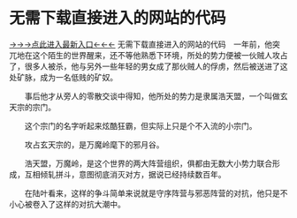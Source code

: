 # 无需下载直接进入的网站的代码

<a href="https://8h6e.com ">→→→点此进入最新入口←←←</a >
无需下载直接进入的网站的代码　一年前，他突兀地在这个陌生的世界醒来，还不等他熟悉下环境，所处的势力便被一伙贼人攻占了，很多人被杀，他与另外一些年轻的男女成了那伙贼人的俘虏，然后被送进了这处矿脉，成为一名低贱的矿奴。

　　事后他才从旁人的零散交谈中得知，他所处的势力是隶属浩天盟，一个叫做玄天宗的宗门。

　　这个宗门的名字听起来炫酷狂霸，但实际上只是个不入流的小宗门。

　　攻占玄天宗的，是万魔岭麾下的邪月谷。

　　浩天盟，万魔岭，是这个世界的两大阵营组织，俱都由无数大小势力联合形成，互相倾轧拼斗，意图彻底消灭对方，据说已经持续数百年。

　　在陆叶看来，这样的争斗简单来说就是守序阵营与邪恶阵营的对抗，他只是不小心被卷入了这样的对抗大潮中。
